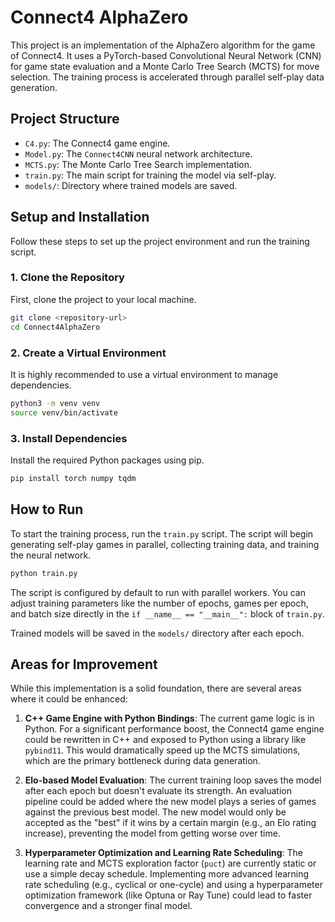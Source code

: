 # Connect4 AlphaZero

This project is an implementation of the AlphaZero algorithm for the game of Connect4. It uses a PyTorch-based Convolutional Neural Network (CNN) for game state evaluation and a Monte Carlo Tree Search (MCTS) for move selection. The training process is accelerated through parallel self-play data generation.

## Project Structure

-   `C4.py`: The Connect4 game engine.
-   `Model.py`: The `Connect4CNN` neural network architecture.
-   `MCTS.py`: The Monte Carlo Tree Search implementation.
-   `train.py`: The main script for training the model via self-play.
-   `models/`: Directory where trained models are saved.

## Setup and Installation

Follow these steps to set up the project environment and run the training script.

### 1. Clone the Repository

First, clone the project to your local machine.

```bash
git clone <repository-url>
cd Connect4AlphaZero
```

### 2. Create a Virtual Environment

It is highly recommended to use a virtual environment to manage dependencies.

```bash
python3 -m venv venv
source venv/bin/activate
```

### 3. Install Dependencies

Install the required Python packages using pip.

```bash
pip install torch numpy tqdm
```

## How to Run

To start the training process, run the `train.py` script. The script will begin generating self-play games in parallel, collecting training data, and training the neural network.

```bash
python train.py
```

The script is configured by default to run with parallel workers. You can adjust training parameters like the number of epochs, games per epoch, and batch size directly in the `if __name__ == "__main__":` block of `train.py`.

Trained models will be saved in the `models/` directory after each epoch.

## Areas for Improvement

While this implementation is a solid foundation, there are several areas where it could be enhanced:

1.  **C++ Game Engine with Python Bindings**: The current game logic is in Python. For a significant performance boost, the Connect4 game engine could be rewritten in C++ and exposed to Python using a library like `pybind11`. This would dramatically speed up the MCTS simulations, which are the primary bottleneck during data generation.

2.  **Elo-based Model Evaluation**: The current training loop saves the model after each epoch but doesn't evaluate its strength. An evaluation pipeline could be added where the new model plays a series of games against the previous best model. The new model would only be accepted as the "best" if it wins by a certain margin (e.g., an Elo rating increase), preventing the model from getting worse over time.

3.  **Hyperparameter Optimization and Learning Rate Scheduling**: The learning rate and MCTS exploration factor (`puct`) are currently static or use a simple decay schedule. Implementing more advanced learning rate scheduling (e.g., cyclical or one-cycle) and using a hyperparameter optimization framework (like Optuna or Ray Tune) could lead to faster convergence and a stronger final model.